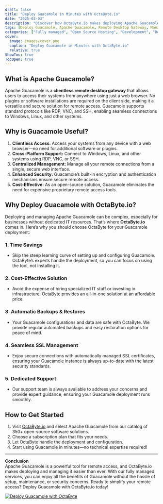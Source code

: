 ```yaml
---
draft: false
title: "Deploy Guacamole in Minutes with OctaByte.io"
date: "2025-03-03"
description: "Discover how OctaByte.io makes deploying Apache Guacamole, a powerful open-source remote desktop gateway, quick and hassle-free. Learn why Guacamole is a game-changer for remote access and how OctaByte’s managed services simplify deployment, maintenance, and security."
tags: [Deploy Guacamole, Apache Guacamole, Remote Desktop Gateway, Managed Guacamole, OctaByte, Open-Source Software, Remote Access Solution, Managed IT Services, Secure Remote Desktop, Cloud Deployment]
categories: ["Fully managed", "Open Source Hosting", "Development", "Dev Ops", "Guacamole"]
cover:
  image: images/cover.png
  caption: "Deploy Guacamole in Minutes with OctaByte.io"
  relative: true
ShowToc: true
TocOpen: true
---
```



## What is Apache Guacamole?

Apache Guacamole is a **clientless remote desktop gateway** that allows users to access their systems from anywhere using just a web browser. No plugins or software installations are required on the client side, making it a versatile and secure solution for remote access. Guacamole supports standard protocols like RDP, VNC, and SSH, enabling seamless connections to Windows, Linux, and other systems.

## Why is Guacamole Useful?

1. **Clientless Access:** Access your systems from any device with a web browser—no need for additional software or plugins.
2. **Cross-Platform Support:** Connect to Windows, Linux, and other systems using RDP, VNC, or SSH.
3. **Centralized Management:** Manage all your remote connections from a single, secure web interface.
4. **Enhanced Security:** Guacamole’s built-in encryption and authentication mechanisms ensure secure remote access.
5. **Cost-Effective:** As an open-source solution, Guacamole eliminates the need for expensive proprietary remote access tools.

## Why Deploy Guacamole with OctaByte.io?

Deploying and managing Apache Guacamole can be complex, especially for businesses without dedicated IT resources. That’s where **OctaByte.io** comes in. Here’s why you should choose OctaByte for your Guacamole deployment:

### 1. **Time Savings**
   - Skip the steep learning curve of setting up and configuring Guacamole. OctaByte’s experts handle the deployment, so you can focus on using the tool, not installing it.

### 2. **Cost-Effective Solution**
   - Avoid the expense of hiring specialized IT staff or investing in infrastructure. OctaByte provides an all-in-one solution at an affordable price.

### 3. **Automatic Backups & Restores**
   - Your Guacamole configurations and data are safe with OctaByte. We provide regular automated backups and easy restoration options for peace of mind.

### 4. **Seamless SSL Management**
   - Enjoy secure connections with automatically managed SSL certificates, ensuring your Guacamole instance is always up-to-date with the latest security standards.

### 5. **Dedicated Support**
   - Our support team is always available to address your concerns and provide expert guidance, ensuring your Guacamole deployment runs smoothly.

## How to Get Started

1. Visit [OctaByte.io](https://octabyte.io) and select Apache Guacamole from our catalog of 350+ open-source software solutions.
2. Choose a subscription plan that fits your needs.
3. Let OctaByte handle the deployment and configuration.
4. Start using Guacamole in minutes—no technical expertise required!

---

**Conclusion**  
Apache Guacamole is a powerful tool for remote access, and OctaByte.io makes deploying and managing it easier than ever. With our fully managed services, you can enjoy all the benefits of Guacamole without the hassle of setup, maintenance, or security concerns. Ready to simplify your remote access? Deploy Guacamole with OctaByte.io today!

[![Deploy Guacamole with OctaByte](/images/deploy-on-octabyte.png)](https://octabyte.io/fully-managed-open-source-services/development/dev-ops/guacamole)
